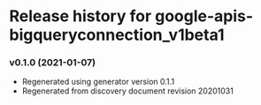 # Release history for google-apis-bigqueryconnection_v1beta1

### v0.1.0 (2021-01-07)

* Regenerated using generator version 0.1.1
* Regenerated from discovery document revision 20201031

